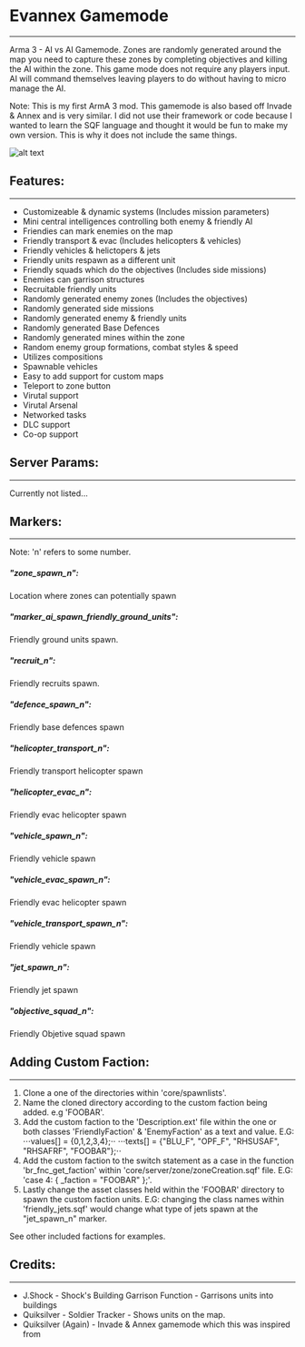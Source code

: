 # Evannex Gamemode
---
Arma 3 - AI vs AI Gamemode. Zones are randomly generated around the map you need to capture these zones by completing objectives and killing the AI within the zone. This game mode does not require any players input. AI will command themselves leaving players to do without having to micro manage the AI.

Note: This is my first ArmA 3 mod. This gamemode is also based off Invade & Annex and is very similar. I did not use their framework or code because I wanted to learn the SQF language and thought it would be fun to make my own version. This is why it does not include the same things.

![alt text](http://www.bradenmckewen.com/img/projects/arma-3-mods/evannexstuff.jpg "Gamemode Header Image")

## Features:
---
- Customizeable & dynamic systems (Includes mission parameters)
- Mini central intelligences controlling both enemy & friendly AI
- Friendies can mark enemies on the map 
- Friendly transport & evac (Includes helicopters & vehicles)
- Friendly vehicles & helictopers & jets
- Friendly units respawn as a different unit
- Friendly squads which do the objectives (Includes side missions)
- Enemies can garrison structures
- Recruitable friendly units
- Randomly generated enemy zones (Includes the objectives)
- Randomly generated side missions
- Randomly generated enemy & friendly units
- Randomly generated Base Defences
- Randomly generated mines within the zone
- Random enemy group formations, combat styles & speed
- Utilizes compositions
- Spawnable vehicles
- Easy to add support for custom maps
- Teleport to zone button
- Virutal support
- Virutal Arsenal
- Networked tasks
- DLC support
- Co-op support

## Server Params:
---
Currently not listed...

## Markers:
---
Note: 'n' refers to some number.
##### "zone_spawn_n":
Location where zones can potentially spawn
##### "marker_ai_spawn_friendly_ground_units":
Friendly ground units spawn.
##### "recruit_n":
Friendly recruits spawn.
##### "defence_spawn_n":
Friendly base defences spawn
##### "helicopter_transport_n":
Friendly transport helicopter spawn
##### "helicopter_evac_n":
Friendly evac helicopter spawn
##### "vehicle_spawn_n":
Friendly vehicle spawn
##### "vehicle_evac_spawn_n":
Friendly evac helicopter spawn
##### "vehicle_transport_spawn_n":
Friendly vehicle spawn
##### "jet_spawn_n":
Friendly jet spawn
##### "objective_squad_n":
Friendly Objetive squad spawn

## Adding Custom Faction:
---
1. Clone a one of the directories within 'core/spawnlists'.
2. Name the cloned directory according to the custom faction being added. e.g 'FOOBAR'.
3. Add the custom faction to the 'Description.ext' file within the one or both classes 'FriendlyFaction' & 'EnemyFaction' as a text and value. E.G:
⋅⋅⋅values[] = {0,1,2,3,4};⋅⋅
⋅⋅⋅texts[] = {"BLU_F", "OPF_F", "RHSUSAF", "RHSAFRF", "FOOBAR"};⋅⋅
6. Add the custom faction to the switch statement as a case in the function 'br_fnc_get_faction' within 'core/server/zone/zoneCreation.sqf' file. E.G: 'case 4: { _faction = "FOOBAR" };'.
7. Lastly change the asset classes held within the 'FOOBAR' directory to spawn the custom faction units. E.G: changing the class names within 'friendly_jets.sqf' would change what type of jets spawn at the "jet_spawn_n" marker.

See other included factions for examples.

## Credits:
---
- J.Shock - Shock's Building Garrison Function - Garrisons units into buildings
- Quiksilver - Soldier Tracker - Shows units on the map.
- Quiksilver (Again) - Invade & Annex gamemode which this was inspired from